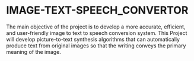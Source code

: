 # IMAGE-TEXT-SPEECH_CONVERTOR
The main objective of the project is to develop a more accurate,  efficient, and user-friendly image to text to speech conversion system. This Project will develop picture-to-text synthesis algorithms that can  automatically produce text from original images so that the writing conveys the  primary meaning of the image. 
